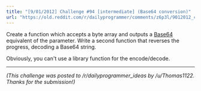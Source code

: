 ```yaml
---
title: "[9/01/2012] Challenge #94 [intermediate] (Base64 conversion)"
url: "https://old.reddit.com/r/dailyprogrammer/comments/z6p3l/9012012_challenge_94_intermediate_base64/"
---
```


Create a function which accepts a byte array and outputs a [Base64](http://en.wikipedia.org/wiki/Base64) equivalent of the parameter. Write a second function that reverses the progress, decoding a Base64 string.

Obviously, you can't use a library function for the encode/decode.

---

*(This challenge was posted to /r/dailyprogrammer_ideas by /u/Thomas1122. Thanks for the submission!)*